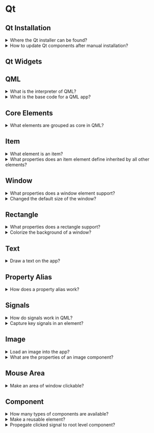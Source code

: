 # Qt

## Qt Installation

<details>
<summary>Where the Qt installer can be found?</summary>

> - Open source: qt.io/download-open-source
> - Commercial: qt.io/download
>
> ```sh
> chmod u+x qt*.run
> ./qt*.run
> ``````
> ---
> **Resources**
> - Cross-Platform Development with Qt6 and Modern C++ - Chapter 1
> ---
> **References**
> ---
</details>

<details>
<summary>How to update Qt components after manual installation?</summary>

> You can select new components to download and install or unselect them to
> remove them from your installation.
>
> ```sh
> ${QT_DIR}/MaintenanceTool.exe
> ``````
>
> ---
> **Resources**
> - Cross-Platform Development with Qt6 and Modern C++ - Chapter 1

> **References**
> ---
</details>

## Qt Widgets

## QML

<details>
<summary>What is the interpreter of QML?</summary>

> A runtime called the QmlEngine which loads the initial QML code. The
> developer can register C++ types with the runtime to interface with the
> native code. The `qml` tool is a pre-made runtime which is used directly.
>
> ---
> **Resources**
> - https://www.qt.io/product/qt6/qml-book
> ---
> **References**
> ---
</details>

<details>
<summary>What is the base code for a QML app?</summary>

> ```qml
> import QtQuick
>
> Window {
>     width: 640
>     height: 480
>     visible: true
>     title: qsTr("Sample")
> }
> ``````
>
> ---
> **Resources**
> - https://www.qt.io/product/qt6/qml-book
> ---
> **References**
> ---
</details>

## Core Elements

<details>
<summary>What elements are grouped as core in QML?</summary>

> - `Item`
> - `Rectangle`
> - `Text`
> - `Image`
> - `MouseArea`
>
> ---
> **Resources**
> - https://www.qt.io/product/qt6/qml-book

> **References**
> ---
</details>

## Item

<details>
<summary>What element is an item?</summary>

> `Item` is the base element for all visual elements as such all other visual
> elements inherits from `Item`. It doesn’t paint anything by itself but
> defines all properties which are common across all visual elements.
>
> The `Item` element is often used as a container for other elements, similar
> to the `div` element in HTML.
>
> ---
> **Resources**
> - https://www.qt.io/product/qt6/qml-book/ch04-qmlstart-core-elements
>
> ---
> **References**
> ---
</details>

<details>
<summary>What properties does an item element define inherited by all other elements?</summary>

> - **Geometry**: `x`, `y`, `width`, `height`, `z`
> - **Layouts**: `anchors`, `margins`
> - **Keys**: `Key`, `KeyNavigation`, `focus`
> - **Transformation**: `scale`, `rotate`, `transform`, `transformOrigin`
> - **Visual**: `opacity`, `visible`, `clip`, `smooth`
> - **State**: `states`, `state`, `transitions`
>
> ---
> **Resources**
> - https://www.qt.io/product/qt6/qml-book/ch04-qmlstart-core-elements
> ---
> **References**
> ---
</details>

## Window

<details>
<summary>What properties does a window element support?</summary>

> - `visible`
> - `visibilitity`
> - `title`
>
> ---
> **Resources**
> - https://www.qt.io/product/qt6/qml-book
> ---
> **References**
> ---
</details>

<details>
<summary>Changed the default size of the window?</summary>

> ```qml
> import QtQuick
>
> Window {
>     id: window
>     width: 300
>     height: 600
>     visible: true
>     visibility: Window.Maximized
>     title: qsTr("Image Viewer")
> }
> ``````
>
> ---
> **Resources**
> - https://www.qt.io/product/qt6/qml-book/ch04-qmlstart-core-elements
> ---
> **References**
> ---
</details>

## Rectangle

<details>
<summary>What properties does a rectangle support?</summary>

> `Rectangle` extends `Item` and adds following properties:
>
> - `color`
> - `border`: `border.radius`, `border.color`
> - `radius`
>
> ---
> **Resources**
> - https://www.qt.io/product/qt6/qml-book/ch04-qmlstart-core-elements
> ---
> **References**
> ---
</details>

<details>
<summary>Colorize the background of a window?</summary>

> ```qml
> import QtQuick
>
> Rectangle {
>     id: root
>     width: 600
>     height: 400
>     color: 'lightsteelblue'
> }
> ``````
>
> ---
> **Resources**
> - https://www.qt.io/product/qt6/qml-book
> ---
> **References**
> ---
</details>

## Text

<details>
<summary>Draw a text on the app?</summary>

> ```qml
> import QtQuick
>
> Window {
>     id: window
>     width: 640
>     height: 480
>     visible: true
>     title: qsTr("Image Viewer")
>
>     Text {
>         id: text
>         anchors.centerIn: parent
>         width: 100
>         height: 30
>         color: 'black'
>         horizontalAlignment: Text.AlignHCenter
>         verticalAlignment: Text.AlignVCenter
>         font.family: 'Ubuntu'
>         font.pixelSize: 18
>         text: 'Sample Text'
>         KeyNavigation.tab: other_text
>         focus: true
>         onHeightChanged: console.log('height: ', height)
>     }
> }
> ``````
>
> ---
> **Resources**
> - https://www.qt.io/product/qt6/qml-book
>
> ---
> **References**
> ---
</details>

## Property Alias

<details>
<summary>How does a property alias work?</summary>

> The alias keyword allows us to forward a property of an object or an object
> itself from within the type to an outer scope. A property alias does not need
> a type, it uses the type of the referenced property or object.
>
> ```qml
> property alias <name>: <reference>
> ``````
>
> ---
> **Resources**
> - https://www.qt.io/product/qt6/qml-book
> ---
> **References**
> ---
</details>

## Signals

<details>
<summary>How do signals work in QML?</summary>

> For every property, you can provide a signal handler. This handler is called after the property changes.
>
> ```qml
> ``````
> ---
> **Resources**
> - https://www.qt.io/product/qt6/qml-book
> ---
> **References**
> ---
</details>

<details>
<summary>Capture key signals in an element?</summary>

> ```qml
> Text {
>     id: label
>
>     onTextChanged: function(text) {
>         console.log("text changed to:", text)
>     }
>
>     Keys.onSpacePressed: {
>         log()
>     }
>
>     Keys.onEscapePressed: {
>         log()
>     }
>
>     function log() {
>         console.log('key pressed')
>     }
> }
> ``````
>
> ---
> **Resources**
> - https://www.qt.io/product/qt6/qml-book
> ---
> **References**
> ---
</details>

## Image

<details>
<summary>Load an image into the app?</summary>

> First, create a qrc resource file and add the image `assets/sample.png` as a
> resource.
>
> Then, modify `CMakeLists.txt` file to include `.qrc` file in your project.
>
> ```cmake
> qt_add_resources(RESOURCE_FILES assets.qrc)
> qt_add_executable(appsample
>     main.cpp
>     ${RESOURCE_FILES}
> )
> ``````
>
> Finally, add the image in an `Image` component:
>
> ```qml
> import QtQuick
>
> Window {
>     id: window
>     width: 680
>     height: 460
>
>     Image {
>         id: image
>         anchors.centerIn: parent
>         source: 'qrc:/assets/sample.png'
>     }
> }
> ``````
> ---
> **Resources**
> - https://www.qt.io/product/qt6/qml-book
> ---
> **References**
> ---
</details>

<details>
<summary>What are the properties of an image component?</summary>

> ```qml
> ``````
>
> ---
> **Resources**
> - https://www.qt.io/product/qt6/qml-book
> ---
> **References**
> ---
</details>

## Mouse Area

<details>
<summary>Make an area of window clickable?</summary>

> The mouse area is often used together with a visible item to execute commands
> when the user interacts with the visual part.
>
> ```qml
> import QtQuick
>
> Rectangle {
>     id: button
>     width: 60
>     height: 25
>     color: 'lightsteelblue'
>     MouseArea {
>         id: clickable_area
>         anchors.fill: parent
>         onClicked: image.visibility = !image.visilibity
>     }
> }
> ``````
> ---
> **Resources**
> - https://www.qt.io/product/qt6/qml-book/ch04-qmlstart-core-elements
>
> ---
> **References**
> ---
</details>

## Component

<details>
<summary>How many types of components are available?</summary>

> QML provides different ways to create components:
>
> - File-based component
> -
>
> ---
> **Resources**
> - https://www.qt.io/product/qt6/qml-book/ch04-qmlstart-components
> ---
> **References**
> ---
</details>

<details>
<summary>Make a reusable element?</summary>

> ```qml
> ``````
>
> ---
> **Resources**
> - https://www.qt.io/product/qt6/qml-book/ch04-qmlstart-components
> ---
> **References**
> ---
</details>

<details>
<summary>Propegate clicked signal to root level component?</summary>

> ```qml
> import QtQuick
>
> Rectangle {
>     id: root
>     width: 100
>     height: 300
>     color: 'lightsteelblue'
>
>     property alias text: label.text
>     signal clicked
>
>     Text {
>         id: label
>         anchors.centerIn: parent
>         text: 'start'
>     }
>
>     MouseArea {
>         anchors.fill: parent
>         onClicked: { root.clicked() }
>     }
> }
> ``````
>
> ---
> **Resources**
> - https://www.qt.io/product/qt6/qml-book/ch04-qmlstart-components
> ---
> **References**
> ---
</details>
